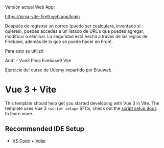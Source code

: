 Versión actual Web App:

https://pinia-vite-fire9.web.app/login

Después de registrar un correo (puede ser cualquiera, inventado si quieres), puedes accedes a un listado de URL's que puedes agregar, modificar o eliminar. La seguridad está hecha a través de las reglas de Firebase, además de lo que se puede hacer en Front. 

Para esto se utilizó:

Andt - Vue3
Pinia
Firebase9
Vite

Ejercicio del curso de Udemy impartido por Bluuweb.

# Vue 3 + Vite

This template should help get you started developing with Vue 3 in Vite. The template uses Vue 3 `<script setup>` SFCs, check out the [script setup docs](https://v3.vuejs.org/api/sfc-script-setup.html#sfc-script-setup) to learn more.

## Recommended IDE Setup

- [VS Code](https://code.visualstudio.com/) + [Volar](https://marketplace.visualstudio.com/items?itemName=johnsoncodehk.volar)
